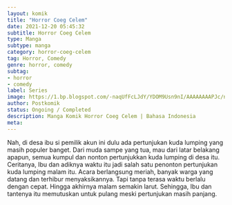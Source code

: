 ```yaml
---
layout: komik
title: "Horror Coeg Celem"
date: 2021-12-20 05:45:32
subtitle: Horror Coeg Celem
type: Manga
subtype: manga
category: horror-coeg-celem
tag: Horror, Comedy
genre: horror, comedy
subtag: 
- horror
- comedy
label: Series
image: https://1.bp.blogspot.com/-naqUfFcLJdY/YDOM9Usn9nI/AAAAAAAAPJc/nf2lyvwkQ8A8Jqi7YbMi6O6pcLigthBjACLcBGAsYHQ/s72-c/komik.png
author: Postkomik
status: Ongoing / Completed
description: Manga Komik Horror Coeg Celem | Bahasa Indonesia
meta: 
---
```




Nah, di desa ibu si pemilik akun ini dulu ada pertunjukan kuda lumping yang masih populer banget. Dari muda sampe yang tua, mau dari latar belakang apapun, semua kumpul dan nonton pertunjukkan kuda lumping di desa itu. Ceritanya, Ibu dan adiknya waktu itu jadi salah satu penonton pertunjukan kuda lumping malam itu. Acara berlangsung meriah, banyak warga yang datang dan terhibur menyaksikannya. Tapi tanpa terasa waktu berlalu dengan cepat. Hingga akhirnya malam semakin larut. Sehingga, Ibu dan tantenya itu memutuskan untuk pulang meski pertunjukan masih panjang.



